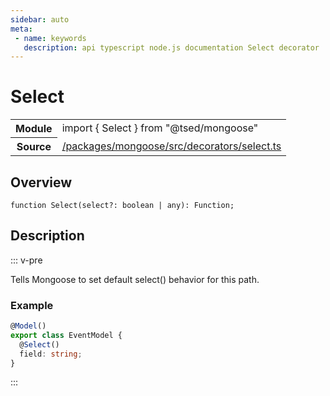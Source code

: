 ```yaml
---
sidebar: auto
meta:
 - name: keywords
   description: api typescript node.js documentation Select decorator
---
```

# Select <Badge text="Decorator" type="decorator"/>
<!-- Summary -->
<section class="symbol-info"><table class="is-full-width"><tbody><tr><th>Module</th><td><div class="lang-typescript"><span class="token keyword">import</span> { Select }&nbsp;<span class="token keyword">from</span>&nbsp;<span class="token string">"@tsed/mongoose"</span></div></td></tr><tr><th>Source</th><td><a href="https://github.com/Romakita/ts-express-decorators/blob/v4.33.0/packages/mongoose/src/decorators/select.ts#L0-L0">/packages/mongoose/src/decorators/select.ts</a></td></tr></tbody></table></section>

<!-- Overview -->
## Overview


<pre><code class="typescript-lang ">function <span class="token function">Select</span><span class="token punctuation">(</span>select?<span class="token punctuation">:</span> <span class="token keyword">boolean</span> | <span class="token keyword">any</span><span class="token punctuation">)</span><span class="token punctuation">:</span> Function<span class="token punctuation">;</span></code></pre>



<!-- Description -->
## Description

::: v-pre

Tells Mongoose to set default select() behavior for this path.

### Example

```typescript
@Model()
export class EventModel {
  @Select()
  field: string;
}
```


:::